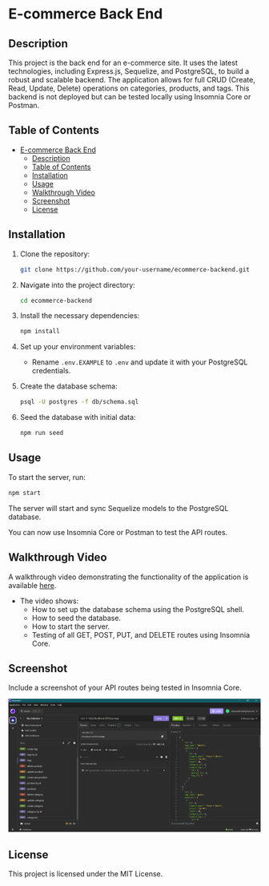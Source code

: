 
# E-commerce Back End

## Description

This project is the back end for an e-commerce site. It uses the latest technologies, including Express.js, Sequelize, and PostgreSQL, to build a robust and scalable backend. The application allows for full CRUD (Create, Read, Update, Delete) operations on categories, products, and tags. This backend is not deployed but can be tested locally using Insomnia Core or Postman.

## Table of Contents

- [E-commerce Back End](#e-commerce-back-end)
  - [Description](#description)
  - [Table of Contents](#table-of-contents)
  - [Installation](#installation)
  - [Usage](#usage)
  - [Walkthrough Video](#walkthrough-video)
  - [Screenshot](#screenshot)
  - [License](#license)

## Installation

1. Clone the repository:
   ```bash
   git clone https://github.com/your-username/ecommerce-backend.git
   ```
2. Navigate into the project directory:
   ```bash
   cd ecommerce-backend
   ```
3. Install the necessary dependencies:
   ```bash
   npm install
   ```
4. Set up your environment variables:
   - Rename `.env.EXAMPLE` to `.env` and update it with your PostgreSQL credentials.

5. Create the database schema:
   ```bash
   psql -U postgres -f db/schema.sql
   ```
6. Seed the database with initial data:
   ```bash
   npm run seed
   ```

## Usage

To start the server, run:
```bash
npm start
```

The server will start and sync Sequelize models to the PostgreSQL database.

You can now use Insomnia Core or Postman to test the API routes.

## Walkthrough Video

A walkthrough video demonstrating the functionality of the application is available [here](https://drive.google.com/file/d/1MspS01DzHm4YXf_whhnsetftflyjijbp/view).

- The video shows:
  - How to set up the database schema using the PostgreSQL shell.
  - How to seed the database.
  - How to start the server.
  - Testing of all GET, POST, PUT, and DELETE routes using Insomnia Core.

## Screenshot

Include a screenshot of your API routes being tested in Insomnia Core.

![Screenshot](maki/images/Screenshot%202024-08-18%20032554.png)

## License

This project is licensed under the MIT License.
